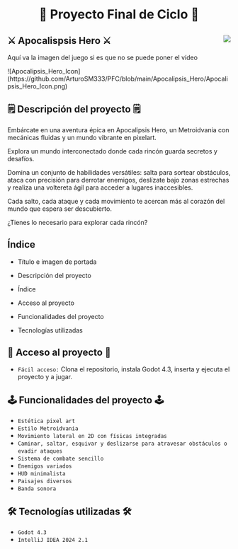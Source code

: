 <h1 align="center">🏁 Proyecto Final de Ciclo 🏁</h1>


<h2>⚔️ Apocalispsis Hero ⚔️ <img align="right" src="https://img.shields.io/badge/STATUS-EN%20DESAROLLO-green"></h2>
<p>Aquí va la imagen del juego si es que no se puede poner el vídeo</p>
![Apocalipsis_Hero_Icon](https://github.com/ArturoSM333/PFC/blob/main/Apocalipsis_Hero/Apocalipsis_Hero_Icon.png)


<h2>🗒️ Descripción del proyecto 🗒️</h2>
<p>Embárcate en una aventura épica en Apocalipsis Hero, un Metroidvania con mecánicas fluidas y un mundo vibrante en pixelart.</p>
<p>Explora un mundo interconectado donde cada rincón guarda secretos y desafíos.</p>
<p>Domina un conjunto de habilidades versátiles: salta para sortear obstáculos, ataca con precisión para derrotar enemigos, deslízate bajo zonas estrechas y realiza una voltereta ágil para acceder a lugares inaccesibles.</p>
<p>Cada salto, cada ataque y cada movimiento te acercan más al corazón del mundo que espera ser descubierto.</p>
<p>¿Tienes lo necesario para explorar cada rincón?</p>


<h2>Índice</h2>


* Título e imagen de portada


* Descripción del proyecto


* Índice


* Acceso al proyecto


* Funcionalidades del proyecto
 

* Tecnologías utilizadas


<h2>🔨 Acceso al proyecto 🔨</h2>

- `Fácil acceso:`  Clona el repositorio, instala Godot 4.3, inserta y ejecuta el proyecto  y a jugar.
    
<h2>🕹️ Funcionalidades del proyecto 🕹️</h2>
 
- `Estética pixel art`
- `Estilo Metroidvania`
- `Movimiento lateral en 2D con físicas integradas`
- `Caminar, saltar, esquivar y deslizarse para atravesar obstáculos o evadir ataques`
- `Sistema de combate sencillo`
- `Enemigos variados`
- `HUD minimalista`
- `Paisajes diversos`
- `Banda sonora`

<h2>🛠️ Tecnologías utilizadas 🛠️</h2>
 
- `Godot 4.3`
- `IntelliJ IDEA 2024 2.1`

